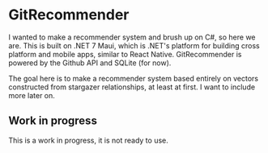 # GitRecommender

I wanted to make a recommender system and brush up on C#, so here we are. This is built on .NET 7 Maui, which is .NET's platform for 
building cross platform and mobile apps, similar to React Native. GitRecommender is powered by the Github API and SQLite (for now). 

The goal here is to make a recommender system based entirely on vectors constructed from stargazer relationships, at least at first. I 
want to include more later on.


## Work in progress

This is a work in progress, it is not ready to use.
